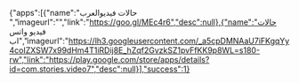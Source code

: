 {"apps":[{"name":"حالات فيديوالعرب
","imageurl":"","link":"https://goo.gl/MEc4r6","desc":null},{"name":"حالات فيديو واتس اب","imageurl":"https://lh3.googleusercontent.com/_a5cpDMNAaU7iFKgqYy4coIZXSW7x99dHm4T1iRDij8E_hZqf2GvzkSZ1pvFfKK9p8WL=s180-rw","link":"https://play.google.com/store/apps/details?id=com.stories.video7","desc":null}],"success":1}
